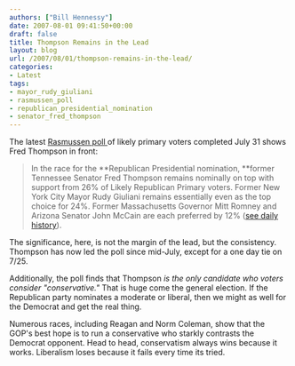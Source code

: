 ```yaml
---
authors: ["Bill Hennessy"]
date: 2007-08-01 09:41:50+00:00
draft: false
title: Thompson Remains in the Lead
layout: blog
url: /2007/08/01/thompson-remains-in-the-lead/
categories:
- Latest
tags:
- mayor_rudy_giuliani
- rasmussen_poll
- republican_presidential_nomination
- senator_fred_thompson
---
```


The latest [Rasmussen poll ](https://rasmussenreports.com/public_content/politics/presidential_tracking_poll)of likely primary voters completed July 31 shows Fred Thompson in front:


> In the race for the **Republican Presidential nomination, **former Tennessee  Senator Fred Thompson remains nominally on top with support from 26% of Likely  Republican Primary voters. Former New York City Mayor Rudy Giuliani remains  essentially even as the top choice for 24%. Former Massachusetts Governor Mitt  Romney and Arizona Senator John McCain are  each preferred by 12% ([see daily history](https://www.rasmussenreports.com/public_content/politics/election_2008__1/political_tracking_polling_history)).


The significance, here, is not the margin of the lead, but the consistency.  Thompson has now led the poll since mid-July, except for a one day tie on 7/25.

Additionally, the poll finds that Thompson _is the only candidate who voters consider "conservative."_  That is huge come the general election.  If the Republican party nominates a moderate or liberal, then we might as well for the Democrat and get the real thing.

Numerous races, including Reagan and Norm Coleman, show that the GOP's best hope is to run a conservative who starkly contrasts the Democrat opponent.  Head to head, conservatism always wins because it works.  Liberalism loses because it fails every time its tried.
